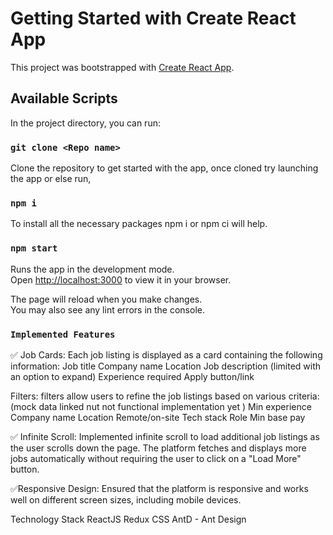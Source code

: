 # Getting Started with Create React App

This project was bootstrapped with [Create React App](https://github.com/facebook/create-react-app).

## Available Scripts

In the project directory, you can run:

### `git clone <Repo name>`

Clone the repository to get started with the app, once cloned try launching the app or else run,

### `npm i`

To install all the necessary packages npm i or npm ci will help.

### `npm start`

Runs the app in the development mode.\
Open [http://localhost:3000](http://localhost:3000) to view it in your browser.

The page will reload when you make changes.\
You may also see any lint errors in the console.

### `Implemented Features`

✅ Job Cards: Each job listing is displayed as a card containing the following information:
Job title
Company name
Location
Job description (limited with an option to expand)
Experience required
Apply button/link

Filters: filters allow users to refine the job listings based on various criteria: (mock data linked nut not functional implementation yet )
Min experience
Company name
Location
Remote/on-site
Tech stack
Role
Min base pay

✅ Infinite Scroll: Implemented infinite scroll to load additional job listings as the user scrolls down the page. The platform fetches and displays more jobs automatically without requiring the user to click on a "Load More" button.

✅Responsive Design: Ensured that the platform is responsive and works well on different screen sizes, including mobile devices.

Technology Stack
ReactJS
Redux
CSS
AntD - Ant Design
